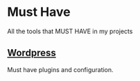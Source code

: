 # Must Have

All the tools that MUST HAVE in my projects


## [Wordpress](Wordpress/MustHave.md)

Must have plugins and configuration.
